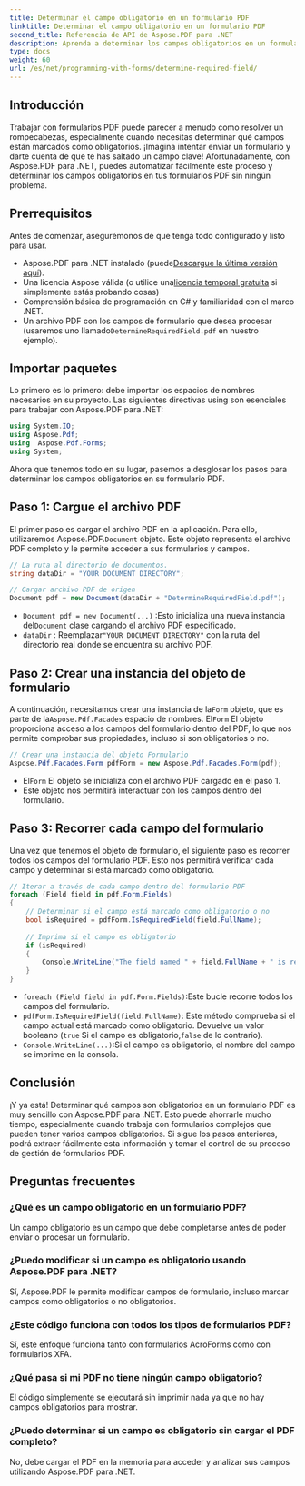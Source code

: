 ```yaml
---
title: Determinar el campo obligatorio en un formulario PDF
linktitle: Determinar el campo obligatorio en un formulario PDF
second_title: Referencia de API de Aspose.PDF para .NET
description: Aprenda a determinar los campos obligatorios en un formulario PDF con Aspose.PDF para .NET. Nuestra guía paso a paso simplifica la gestión de formularios y mejora el flujo de trabajo de automatización de PDF.
type: docs
weight: 60
url: /es/net/programming-with-forms/determine-required-field/
---
```

## Introducción

Trabajar con formularios PDF puede parecer a menudo como resolver un rompecabezas, especialmente cuando necesitas determinar qué campos están marcados como obligatorios. ¡Imagina intentar enviar un formulario y darte cuenta de que te has saltado un campo clave! Afortunadamente, con Aspose.PDF para .NET, puedes automatizar fácilmente este proceso y determinar los campos obligatorios en tus formularios PDF sin ningún problema. 

## Prerrequisitos

Antes de comenzar, asegurémonos de que tenga todo configurado y listo para usar.

-  Aspose.PDF para .NET instalado (puede[Descargue la última versión aquí](https://releases.aspose.com/pdf/net/)).
-  Una licencia Aspose válida (o utilice una[licencia temporal gratuita](https://purchase.aspose.com/temporary-license/) si simplemente estás probando cosas)
- Comprensión básica de programación en C# y familiaridad con el marco .NET.
-  Un archivo PDF con los campos de formulario que desea procesar (usaremos uno llamado`DetermineRequiredField.pdf` en nuestro ejemplo).

## Importar paquetes

Lo primero es lo primero: debe importar los espacios de nombres necesarios en su proyecto. Las siguientes directivas using son esenciales para trabajar con Aspose.PDF para .NET:

```csharp
using System.IO;
using Aspose.Pdf;
using  Aspose.Pdf.Forms;
using System;
```

Ahora que tenemos todo en su lugar, pasemos a desglosar los pasos para determinar los campos obligatorios en su formulario PDF.

## Paso 1: Cargue el archivo PDF

 El primer paso es cargar el archivo PDF en la aplicación. Para ello, utilizaremos Aspose.PDF.`Document` objeto. Este objeto representa el archivo PDF completo y le permite acceder a sus formularios y campos.

```csharp
// La ruta al directorio de documentos.
string dataDir = "YOUR DOCUMENT DIRECTORY";

// Cargar archivo PDF de origen
Document pdf = new Document(dataDir + "DetermineRequiredField.pdf");
```

- `Document pdf = new Document(...)` :Esto inicializa una nueva instancia del`Document` clase cargando el archivo PDF especificado.
- `dataDir` : Reemplazar`"YOUR DOCUMENT DIRECTORY"` con la ruta del directorio real donde se encuentra su archivo PDF.

## Paso 2: Crear una instancia del objeto de formulario

 A continuación, necesitamos crear una instancia de la`Form` objeto, que es parte de la`Aspose.Pdf.Facades` espacio de nombres. El`Form` El objeto proporciona acceso a los campos del formulario dentro del PDF, lo que nos permite comprobar sus propiedades, incluso si son obligatorios o no.

```csharp
// Crear una instancia del objeto Formulario
Aspose.Pdf.Facades.Form pdfForm = new Aspose.Pdf.Facades.Form(pdf);
```

-  El`Form` El objeto se inicializa con el archivo PDF cargado en el paso 1.
- Este objeto nos permitirá interactuar con los campos dentro del formulario.

## Paso 3: Recorrer cada campo del formulario

Una vez que tenemos el objeto de formulario, el siguiente paso es recorrer todos los campos del formulario PDF. Esto nos permitirá verificar cada campo y determinar si está marcado como obligatorio.

```csharp
// Iterar a través de cada campo dentro del formulario PDF
foreach (Field field in pdf.Form.Fields)
{
    // Determinar si el campo está marcado como obligatorio o no
    bool isRequired = pdfForm.IsRequiredField(field.FullName);
    
    // Imprima si el campo es obligatorio
    if (isRequired)
    {
        Console.WriteLine("The field named " + field.FullName + " is required");
    }
}
```

- `foreach (Field field in pdf.Form.Fields)`:Este bucle recorre todos los campos del formulario.
- `pdfForm.IsRequiredField(field.FullName)`: Este método comprueba si el campo actual está marcado como obligatorio. Devuelve un valor booleano (`true` Si el campo es obligatorio,`false` de lo contrario).
- `Console.WriteLine(...)`:Si el campo es obligatorio, el nombre del campo se imprime en la consola.

## Conclusión

¡Y ya está! Determinar qué campos son obligatorios en un formulario PDF es muy sencillo con Aspose.PDF para .NET. Esto puede ahorrarle mucho tiempo, especialmente cuando trabaja con formularios complejos que pueden tener varios campos obligatorios. Si sigue los pasos anteriores, podrá extraer fácilmente esta información y tomar el control de su proceso de gestión de formularios PDF.

## Preguntas frecuentes

### ¿Qué es un campo obligatorio en un formulario PDF?
Un campo obligatorio es un campo que debe completarse antes de poder enviar o procesar un formulario.

### ¿Puedo modificar si un campo es obligatorio usando Aspose.PDF para .NET?
Sí, Aspose.PDF le permite modificar campos de formulario, incluso marcar campos como obligatorios o no obligatorios.

### ¿Este código funciona con todos los tipos de formularios PDF?
Sí, este enfoque funciona tanto con formularios AcroForms como con formularios XFA.

### ¿Qué pasa si mi PDF no tiene ningún campo obligatorio?
El código simplemente se ejecutará sin imprimir nada ya que no hay campos obligatorios para mostrar.

### ¿Puedo determinar si un campo es obligatorio sin cargar el PDF completo?
No, debe cargar el PDF en la memoria para acceder y analizar sus campos utilizando Aspose.PDF para .NET.